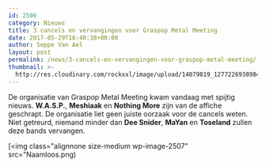 ```yaml
---
id: 2506
category: Nieuws
title: 3 cancels en vervangingen voor Graspop Metal Meeting
date: 2017-05-29T16:40:38+00:00
author: Seppe Van Ael
layout: post
permalink: /news/3-cancels-en-vervangingen-voor-graspop-metal-meeting/
thumbnail: >-
  http://res.cloudinary.com/rockxxl/image/upload/14079819_1277226938984128_7865485276749970898_n.png
---
```

De organisatie van Graspop Metal Meeting kwam vandaag met spijtig nieuws. **W.A.S.P.**, **Meshiaak** en **Nothing More** zijn van de affiche geschrapt. De organisatie liet geen juiste oorzaak voor de cancels weten. Niet getreurd, niemand minder dan **Dee Snider**, **MaYan** en **Toseland** zullen deze bands vervangen.

[<img class="alignnone size-medium wp-image-2507" src="Naamloos.png)


